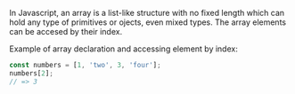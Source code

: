 In Javascript, an array is a list-like structure with no fixed length which can hold any type of primitives or ojects, even mixed types. The array elements can be accesed by their index.

Example of array declaration and accessing element by index:

```javascript
const numbers = [1, 'two', 3, 'four'];
numbers[2];
// => 3
```
